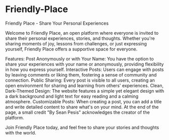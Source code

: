 # Friendly-Place
Friendly Place - Share Your Personal Experiences

Welcome to Friendly Place, an open platform where everyone is invited to share their personal experiences, stories, and thoughts. Whether you're sharing moments of joy, lessons from challenges, or just expressing yourself, Friendly Place offers a supportive space for everyone.

Features:
Post Anonymously or with Your Name: You have the option to share your experiences with your name or anonymously, providing flexibility in how you express yourself.
Interactive Posts: Users can engage with posts by leaving comments or liking them, fostering a sense of community and connection.
Public Sharing: Every post is visible to all users, creating an open environment for sharing and learning from others' experiences.
Clean, Dark-Themed Design: The website features a simple yet elegant design with a dark background and light text for easy reading and a calming atmosphere.
Customizable Posts: When creating a post, you can add a title and write detailed content to share what's on your mind.
At the end of the page, a small credit "By Sean Pesis" acknowledges the creator of the platform.

Join Friendly Place today, and feel free to share your stories and thoughts with the world.


